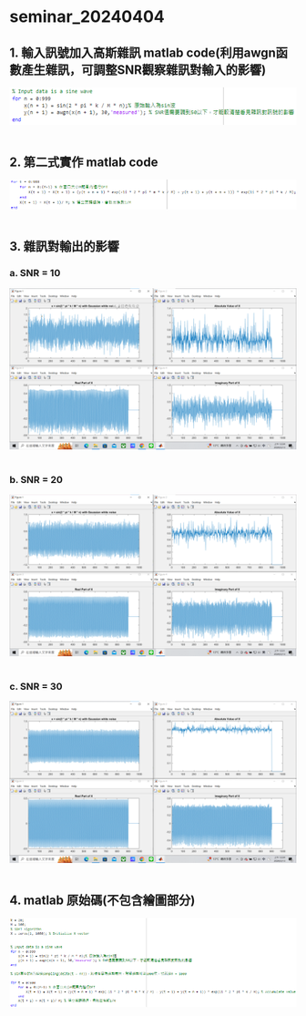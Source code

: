 # seminar_20240404
## 1. 輸入訊號加入高斯雜訊 matlab code(利用awgn函數產生雜訊，可調整SNR觀察雜訊對輸入的影響)
![圖一](https://github.com/HalladayChen/seminar_20240313/blob/main/input%20with%20gaussian%20white%20noise%20code.png)<br><br>
## 2. 第二式實作 matlab code
![圖二](https://github.com/HalladayChen/seminar_20240313/blob/main/equation2.png)<br><br>

## 3. 雜訊對輸出的影響
### a. SNR = 10
![圖三](https://github.com/HalladayChen/seminar_20240313/blob/main/SNR%20%3D%2010.png)<br><br>
### b. SNR = 20
![圖四](https://github.com/HalladayChen/seminar_20240313/blob/main/SNR%20%3D%2020.png)<br><br>
### c. SNR = 30
![圖五](https://github.com/HalladayChen/seminar_20240313/blob/main/SNR%20%3D%2030.png)<br><br>

## 4. matlab 原始碼(不包含繪圖部分)
![圖六](https://github.com/HalladayChen/seminar_20240313/blob/main/main%20function.png)<br><br>
